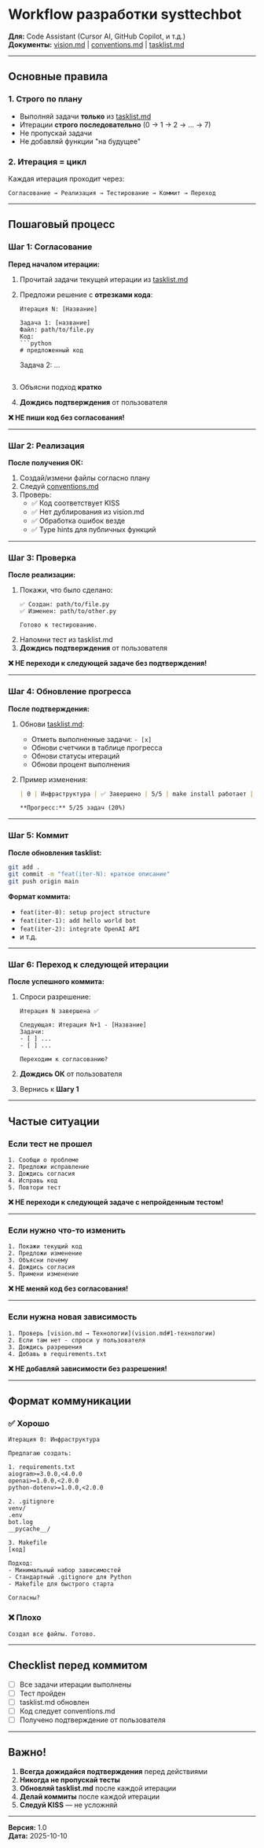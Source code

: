 # Workflow разработки systtechbot

**Для:** Code Assistant (Cursor AI, GitHub Copilot, и т.д.)  
**Документы:** [vision.md](vision.md) | [conventions.md](conventions.md) | [tasklist.md](tasklist.md)

---

## Основные правила

### 1. Строго по плану

- Выполняй задачи **только** из [tasklist.md](tasklist.md)
- Итерации **строго последовательно** (0 → 1 → 2 → ... → 7)
- Не пропускай задачи
- Не добавляй функции "на будущее"

### 2. Итерация = цикл

Каждая итерация проходит через:

```
Согласование → Реализация → Тестирование → Коммит → Переход
```

---

## Пошаговый процесс

### Шаг 1: Согласование

**Перед началом итерации:**

1. Прочитай задачи текущей итерации из [tasklist.md](tasklist.md)
2. Предложи решение с **отрезками кода**:
   ```
   Итерация N: [Название]
   
   Задача 1: [название]
   Файл: path/to/file.py
   Код:
   ```python
   # предложенный код
   ```
   
   Задача 2: ...
   ```
3. Объясни подход **кратко**
4. **Дождись подтверждения** от пользователя

**❌ НЕ пиши код без согласования!**

---

### Шаг 2: Реализация

**После получения ОК:**

1. Создай/измени файлы согласно плану
2. Следуй [conventions.md](conventions.md)
3. Проверь:
   - ✅ Код соответствует KISS
   - ✅ Нет дублирования из vision.md
   - ✅ Обработка ошибок везде
   - ✅ Type hints для публичных функций

---

### Шаг 3: Проверка

**После реализации:**

1. Покажи, что было сделано:
   ```
   ✅ Создан: path/to/file.py
   ✅ Изменен: path/to/other.py
   
   Готово к тестированию.
   ```
2. Напомни тест из tasklist.md
3. **Дождись подтверждения** от пользователя

**❌ НЕ переходи к следующей задаче без подтверждения!**

---

### Шаг 4: Обновление прогресса

**После подтверждения:**

1. Обнови [tasklist.md](tasklist.md):
   - Отметь выполненные задачи: `- [x]`
   - Обнови счетчики в таблице прогресса
   - Обнови статусы итераций
   - Обнови процент выполнения

2. Пример изменения:
   ```markdown
   | 0 | Инфраструктура | ✅ Завершено | 5/5 | make install работает | 2025-10-10 |
   
   **Прогресс:** 5/25 задач (20%)
   ```

---

### Шаг 5: Коммит

**После обновления tasklist:**

```bash
git add .
git commit -m "feat(iter-N): краткое описание"
git push origin main
```

**Формат коммита:**
- `feat(iter-0): setup project structure`
- `feat(iter-1): add hello world bot`
- `feat(iter-2): integrate OpenAI API`
- и т.д.

---

### Шаг 6: Переход к следующей итерации

**После успешного коммита:**

1. Спроси разрешение:
   ```
   Итерация N завершена ✅
   
   Следующая: Итерация N+1 - [Название]
   Задачи:
   - [ ] ...
   - [ ] ...
   
   Переходим к согласованию?
   ```

2. **Дождись ОК** от пользователя
3. Вернись к **Шагу 1**

---

## Частые ситуации

### Если тест не прошел

```
1. Сообщи о проблеме
2. Предложи исправление
3. Дождись согласия
4. Исправь код
5. Повтори тест
```

**❌ НЕ переходи к следующей задаче с непройденным тестом!**

---

### Если нужно что-то изменить

```
1. Покажи текущий код
2. Предложи изменение
3. Объясни почему
4. Дождись согласия
5. Примени изменение
```

**❌ НЕ меняй код без согласования!**

---

### Если нужна новая зависимость

```
1. Проверь [vision.md → Технологии](vision.md#1-технологии)
2. Если там нет - спроси у пользователя
3. Дождись разрешения
4. Добавь в requirements.txt
```

**❌ НЕ добавляй зависимости без разрешения!**

---

## Формат коммуникации

### ✅ Хорошо

```
Итерация 0: Инфраструктура

Предлагаю создать:

1. requirements.txt
aiogram>=3.0.0,<4.0.0
openai>=1.0.0,<2.0.0
python-dotenv>=1.0.0,<2.0.0

2. .gitignore
venv/
.env
bot.log
__pycache__/

3. Makefile
[код]

Подход:
- Минимальный набор зависимостей
- Стандартный .gitignore для Python
- Makefile для быстрого старта

Согласны?
```

### ❌ Плохо

```
Создал все файлы. Готово.
```

---

## Checklist перед коммитом

- [ ] Все задачи итерации выполнены
- [ ] Тест пройден
- [ ] tasklist.md обновлен
- [ ] Код следует conventions.md
- [ ] Получено подтверждение от пользователя

---

## Важно!

1. **Всегда дожидайся подтверждения** перед действиями
2. **Никогда не пропускай тесты**
3. **Обновляй tasklist.md** после каждой итерации
4. **Делай коммиты** после каждой итерации
5. **Следуй KISS** — не усложняй

---

**Версия:** 1.0  
**Дата:** 2025-10-10

